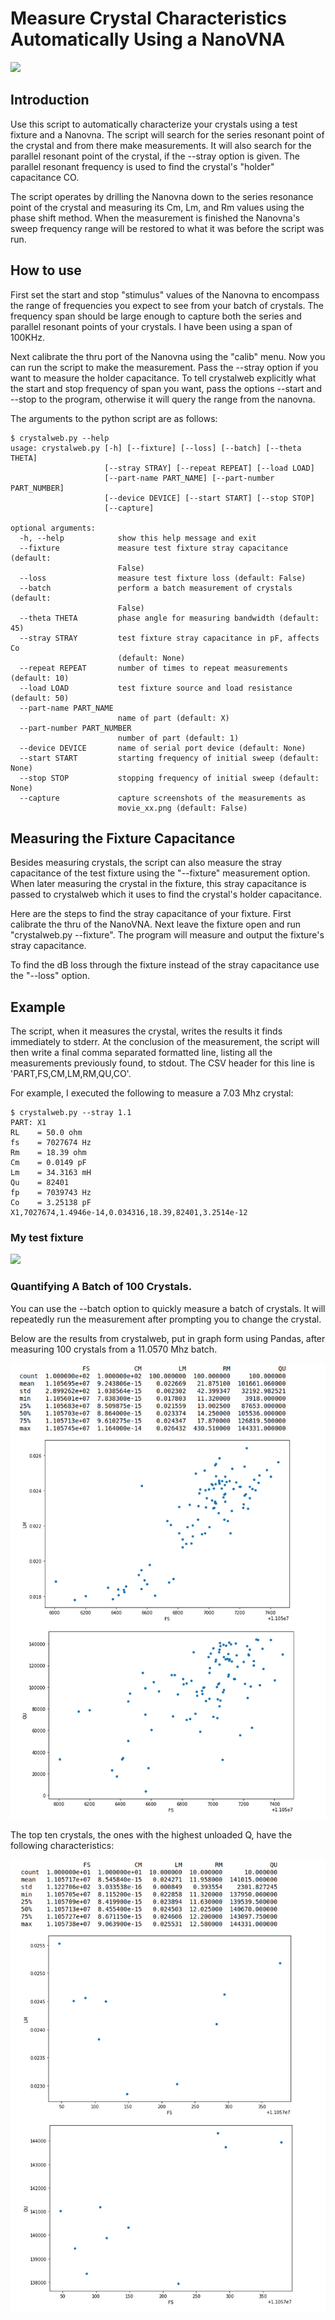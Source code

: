                                                                       
# Measure Crystal Characteristics Automatically Using a NanoVNA

![](animation.gif)

## Introduction

Use this script to automatically characterize your crystals
using a test fixture and a Nanovna.  The script will search for 
the series resonant point of the crystal and from there
make measurements.  It will also search for the parallel resonant point 
of the crystal, if the --stray option is given.
The parallel resonant frequency is used to find the crystal's "holder"
capacitance CO.

The script operates by drilling the Nanovna down to the series resonance point 
of the crystal and measuring its Cm, Lm, and Rm values using the phase shift 
method.  When the measurement is finished the Nanovna's 
sweep frequency range will be restored to what it was before the script was run.

## How to use

First set the start and stop "stimulus" values of the Nanovna to encompass the range
of frequencies you expect to see from your batch of crystals.  The 
frequency span should be large enough to capture
both the series and parallel resonant points of your crystals.  I
have been using a span of 100KHz.

Next calibrate the thru port of the Nanovna using the "calib" menu.
Now you can run the script to make the measurement.  Pass the --stray option 
if you want to measure the holder capacitance.  To
tell crystalweb explicitly what the start and stop frequency of span you
want, pass the options --start and --stop to the program, otherwise it
will query the range from the nanovna.

The arguments to the python script are as follows:

                                                                 
```
$ crystalweb.py --help
usage: crystalweb.py [-h] [--fixture] [--loss] [--batch] [--theta THETA]
                     [--stray STRAY] [--repeat REPEAT] [--load LOAD]
                     [--part-name PART_NAME] [--part-number PART_NUMBER]
                     [--device DEVICE] [--start START] [--stop STOP]
                     [--capture]

optional arguments:
  -h, --help            show this help message and exit
  --fixture             measure test fixture stray capacitance (default:
                        False)
  --loss                measure test fixture loss (default: False)
  --batch               perform a batch measurement of crystals (default:
                        False)
  --theta THETA         phase angle for measuring bandwidth (default: 45)
  --stray STRAY         test fixture stray capacitance in pF, affects Co
                        (default: None)
  --repeat REPEAT       number of times to repeat measurements (default: 10)
  --load LOAD           test fixture source and load resistance (default: 50)
  --part-name PART_NAME
                        name of part (default: X)
  --part-number PART_NUMBER
                        number of part (default: 1)
  --device DEVICE       name of serial port device (default: None)
  --start START         starting frequency of initial sweep (default: None)
  --stop STOP           stopping frequency of initial sweep (default: None)
  --capture             capture screenshots of the measurements as
                        movie_xx.png (default: False)
```


## Measuring the Fixture Capacitance

Besides measuring crystals, the script can also measure the
stray capacitance of the test fixture using the "--fixture" measurement option.
When later measuring the crystal in the fixture, this stray capacitance is passed to crystalweb 
which it uses to find the crystal's holder capacitance.

Here are the steps to find the stray capacitance of your fixture. 
First calibrate the thru of the NanoVNA.  Next leave the fixture open 
and run "crystalweb.py --fixture".  The program will measure and output
the fixture's stray capacitance.

To find the dB loss through the fixture instead of the stray capacitance use the "--loss" option. 

## Example

The script, when it measures the crystal, writes the results it finds
immediately to stderr.  At the conclusion of the measurement, the script 
will then write a final comma separated 
formatted line, listing all the measurements previously found, to stdout.
The CSV header for this line is 'PART,FS,CM,LM,RM,QU,CO'.

For example, I executed the following to measure a 7.03 Mhz crystal:

```
$ crystalweb.py --stray 1.1
PART: X1
RL    = 50.0 ohm
fs    = 7027674 Hz
Rm    = 18.39 ohm
Cm    = 0.0149 pF
Lm    = 34.3163 mH
Qu    = 82401
fp    = 7039743 Hz
Co    = 3.25138 pF
X1,7027674,1.4946e-14,0.034316,18.39,82401,3.2514e-12
```

### My test fixture

![](fixture.jpg)

### Quantifying A Batch of 100 Crystals.

You can use the --batch option to quickly
measure a batch of crystals.  It will repeatedly run
the measurement after prompting you to change the crystal.

Below are the results from crystalweb, put in
graph form using Pandas, after measuring
100 crystals from a 11.0570 Mhz batch.

![](batch.png)

The top ten crystals, the ones with the highest unloaded Q,
have the following characteristics:

![](topten.png)


